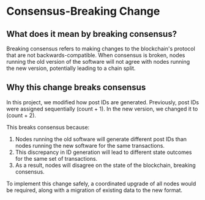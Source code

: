 # Consensus-Breaking Change

## What does it mean by breaking consensus?

Breaking consensus refers to making changes to the blockchain's protocol that are not backwards-compatible. When consensus is broken, nodes running the old version of the software will not agree with nodes running the new version, potentially leading to a chain split.

## Why this change breaks consensus

In this project, we modified how post IDs are generated. Previously, post IDs were assigned sequentially (count + 1). In the new version, we changed it to (count + 2).

This breaks consensus because:

1. Nodes running the old software will generate different post IDs than nodes running the new software for the same transactions.
2. This discrepancy in ID generation will lead to different state outcomes for the same set of transactions.
3. As a result, nodes will disagree on the state of the blockchain, breaking consensus.

To implement this change safely, a coordinated upgrade of all nodes would be required, along with a migration of existing data to the new format.
